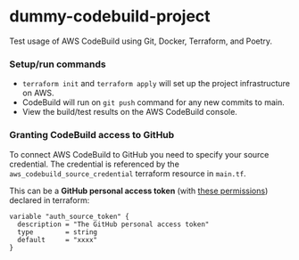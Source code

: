 # dummy-codebuild-project
Test usage of AWS CodeBuild using Git, Docker, Terraform, and Poetry.

### Setup/run commands

* `terraform init` and `terraform apply` will set up the project infrastructure on AWS.
* CodeBuild will run on `git push` command for any new commits to main.
* View the build/test results on the AWS CodeBuild console.

### Granting CodeBuild access to GitHub

To connect AWS CodeBuild to GitHub you need to specify your source credential. The credential is referenced by the `aws_codebuild_source_credential` terraform resource in `main.tf`.

This can be a **GitHub personal access token** (with [these permissions](https://docs.aws.amazon.com/codebuild/latest/userguide/access-tokens-github.html)) declared in terraform:

```
variable "auth_source_token" {
  description = "The GitHub personal access token"
  type        = string
  default     = "xxxx"
}
```
